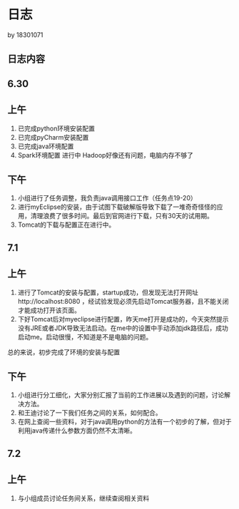 # 日志
by 18301071 
## 日志内容
## 6.30
## 上午

1. 已完成python环境安装配置
2. 已完成pyCharm安装配置
3. 已完成java环境配置
4. Spark环境配置 进行中 Hadoop好像还有问题，电脑内存不够了 

## 下午

1. 小组进行了任务调整，我负责java调用接口工作（任务点19-20）
2. 进行myEclipse的安装，由于试图下载破解版导致下载了一堆奇奇怪怪的应用，清理浪费了很多时间。最后到官网进行下载，只有30天的试用期。
3. Tomcat的下载与配置正在进行中。

## 7.1
## 上午
1. 进行了Tomcat的安装与配置，startup成功，但发现无法打开网址http://localhost:8080 ，经试验发现必须先启动Tomcat服务器，且不能关闭才能成功打开该页面。
2. 下好Tomcat后对myeclipse进行配置，昨天me打开是成功的，今天突然提示没有JRE或者JDK导致无法启动。在me中的设置中手动添加jdk路径后，成功启动me。启动很慢，不知道是不是电脑的问题。

总的来说，初步完成了环境的安装与配置

## 下午
1. 小组进行分工细化，大家分别汇报了当前的工作进展以及遇到的问题，讨论解决方法。
1. 和王迪讨论了一下我们任务之间的关系，如何配合。
1. 在网上查阅一些资料，对于java调用python的方法有一个初步的了解，但对于利用java传递什么参数方面仍然不太清晰。

## 7.2
## 上午
1. 与小组成员讨论任务间关系，继续查阅相关资料
